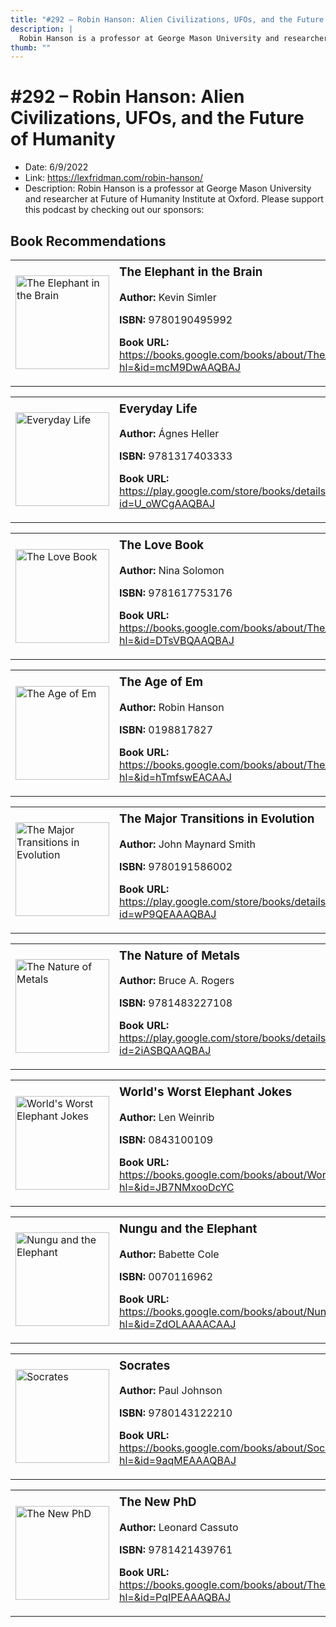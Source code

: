 ```yaml
---
title: "#292 – Robin Hanson: Alien Civilizations, UFOs, and the Future of Humanity"
description: |
  Robin Hanson is a professor at George Mason University and researcher at Future of Humanity Institute at Oxford. Please support this podcast by checking out our sponsors:"
thumb: ""
---
```


# #292 – Robin Hanson: Alien Civilizations, UFOs, and the Future of Humanity

  - Date: 6/9/2022
  - Link: https://lexfridman.com/robin-hanson/
  - Description: Robin Hanson is a professor at George Mason University and researcher at Future of Humanity Institute at Oxford. Please support this podcast by checking out our sponsors:

## Book Recommendations

<table style="border: none;"><tr style="border: none;"><td style="border: none;"><img src="https://books.google.com/books/content?id=mcM9DwAAQBAJ&printsec=frontcover&img=1&zoom=1&edge=curl&source=gbs_api" alt="The Elephant in the Brain" width="150" style="vertical-align: top;"></td><td style="border: none; vertical-align: top;"><h3 style='margin-top: 5'>The Elephant in the Brain</h3><p><strong>Author:</strong> Kevin Simler</p><p><strong>ISBN:</strong> 9780190495992</p><p><strong>Book URL:</strong> <a href="https://books.google.com/books/about/The_Elephant_in_the_Brain.html?hl=&id=mcM9DwAAQBAJ">https://books.google.com/books/about/The_Elephant_in_the_Brain.html?hl=&id=mcM9DwAAQBAJ</a></p></td></tr></table>
<table style="border: none;"><tr style="border: none;"><td style="border: none;"><img src="https://books.google.com/books/content?id=U_oWCgAAQBAJ&printsec=frontcover&img=1&zoom=1&edge=curl&source=gbs_api" alt="Everyday Life" width="150" style="vertical-align: top;"></td><td style="border: none; vertical-align: top;"><h3 style='margin-top: 5'>Everyday Life</h3><p><strong>Author:</strong> Ágnes Heller</p><p><strong>ISBN:</strong> 9781317403333</p><p><strong>Book URL:</strong> <a href="https://play.google.com/store/books/details?id=U_oWCgAAQBAJ">https://play.google.com/store/books/details?id=U_oWCgAAQBAJ</a></p></td></tr></table>
<table style="border: none;"><tr style="border: none;"><td style="border: none;"><img src="https://books.google.com/books/content?id=DTsVBQAAQBAJ&printsec=frontcover&img=1&zoom=1&edge=curl&source=gbs_api" alt="The Love Book" width="150" style="vertical-align: top;"></td><td style="border: none; vertical-align: top;"><h3 style='margin-top: 5'>The Love Book</h3><p><strong>Author:</strong> Nina Solomon</p><p><strong>ISBN:</strong> 9781617753176</p><p><strong>Book URL:</strong> <a href="https://books.google.com/books/about/The_Love_Book.html?hl=&id=DTsVBQAAQBAJ">https://books.google.com/books/about/The_Love_Book.html?hl=&id=DTsVBQAAQBAJ</a></p></td></tr></table>
<table style="border: none;"><tr style="border: none;"><td style="border: none;"><img src="https://books.google.com/books/content?id=hTmfswEACAAJ&printsec=frontcover&img=1&zoom=1&source=gbs_api" alt="The Age of Em" width="150" style="vertical-align: top;"></td><td style="border: none; vertical-align: top;"><h3 style='margin-top: 5'>The Age of Em</h3><p><strong>Author:</strong> Robin Hanson</p><p><strong>ISBN:</strong> 0198817827</p><p><strong>Book URL:</strong> <a href="https://books.google.com/books/about/The_Age_of_Em.html?hl=&id=hTmfswEACAAJ">https://books.google.com/books/about/The_Age_of_Em.html?hl=&id=hTmfswEACAAJ</a></p></td></tr></table>
<table style="border: none;"><tr style="border: none;"><td style="border: none;"><img src="https://books.google.com/books/content?id=wP9QEAAAQBAJ&printsec=frontcover&img=1&zoom=1&edge=curl&source=gbs_api" alt="The Major Transitions in Evolution" width="150" style="vertical-align: top;"></td><td style="border: none; vertical-align: top;"><h3 style='margin-top: 5'>The Major Transitions in Evolution</h3><p><strong>Author:</strong> John Maynard Smith</p><p><strong>ISBN:</strong> 9780191586002</p><p><strong>Book URL:</strong> <a href="https://play.google.com/store/books/details?id=wP9QEAAAQBAJ">https://play.google.com/store/books/details?id=wP9QEAAAQBAJ</a></p></td></tr></table>
<table style="border: none;"><tr style="border: none;"><td style="border: none;"><img src="https://books.google.com/books/content?id=2iASBQAAQBAJ&printsec=frontcover&img=1&zoom=1&edge=curl&source=gbs_api" alt="The Nature of Metals" width="150" style="vertical-align: top;"></td><td style="border: none; vertical-align: top;"><h3 style='margin-top: 5'>The Nature of Metals</h3><p><strong>Author:</strong> Bruce A. Rogers</p><p><strong>ISBN:</strong> 9781483227108</p><p><strong>Book URL:</strong> <a href="https://play.google.com/store/books/details?id=2iASBQAAQBAJ">https://play.google.com/store/books/details?id=2iASBQAAQBAJ</a></p></td></tr></table>
<table style="border: none;"><tr style="border: none;"><td style="border: none;"><img src="https://books.google.com/books/content?id=JB7NMxooDcYC&printsec=frontcover&img=1&zoom=1&source=gbs_api" alt="World's Worst Elephant Jokes" width="150" style="vertical-align: top;"></td><td style="border: none; vertical-align: top;"><h3 style='margin-top: 5'>World's Worst Elephant Jokes</h3><p><strong>Author:</strong> Len Weinrib</p><p><strong>ISBN:</strong> 0843100109</p><p><strong>Book URL:</strong> <a href="https://books.google.com/books/about/World_s_Worst_Elephant_Jokes.html?hl=&id=JB7NMxooDcYC">https://books.google.com/books/about/World_s_Worst_Elephant_Jokes.html?hl=&id=JB7NMxooDcYC</a></p></td></tr></table>
<table style="border: none;"><tr style="border: none;"><td style="border: none;"><img src="None" alt="Nungu and the Elephant" width="150" style="vertical-align: top;"></td><td style="border: none; vertical-align: top;"><h3 style='margin-top: 5'>Nungu and the Elephant</h3><p><strong>Author:</strong> Babette Cole</p><p><strong>ISBN:</strong> 0070116962</p><p><strong>Book URL:</strong> <a href="https://books.google.com/books/about/Nungu_and_the_Elephant.html?hl=&id=ZdOLAAAACAAJ">https://books.google.com/books/about/Nungu_and_the_Elephant.html?hl=&id=ZdOLAAAACAAJ</a></p></td></tr></table>
<table style="border: none;"><tr style="border: none;"><td style="border: none;"><img src="https://books.google.com/books/content?id=9aqMEAAAQBAJ&printsec=frontcover&img=1&zoom=1&source=gbs_api" alt="Socrates" width="150" style="vertical-align: top;"></td><td style="border: none; vertical-align: top;"><h3 style='margin-top: 5'>Socrates</h3><p><strong>Author:</strong> Paul Johnson</p><p><strong>ISBN:</strong> 9780143122210</p><p><strong>Book URL:</strong> <a href="https://books.google.com/books/about/Socrates.html?hl=&id=9aqMEAAAQBAJ">https://books.google.com/books/about/Socrates.html?hl=&id=9aqMEAAAQBAJ</a></p></td></tr></table>
<table style="border: none;"><tr style="border: none;"><td style="border: none;"><img src="https://books.google.com/books/content?id=PqIPEAAAQBAJ&printsec=frontcover&img=1&zoom=1&edge=curl&source=gbs_api" alt="The New PhD" width="150" style="vertical-align: top;"></td><td style="border: none; vertical-align: top;"><h3 style='margin-top: 5'>The New PhD</h3><p><strong>Author:</strong> Leonard Cassuto</p><p><strong>ISBN:</strong> 9781421439761</p><p><strong>Book URL:</strong> <a href="https://books.google.com/books/about/The_New_PhD.html?hl=&id=PqIPEAAAQBAJ">https://books.google.com/books/about/The_New_PhD.html?hl=&id=PqIPEAAAQBAJ</a></p></td></tr></table>
